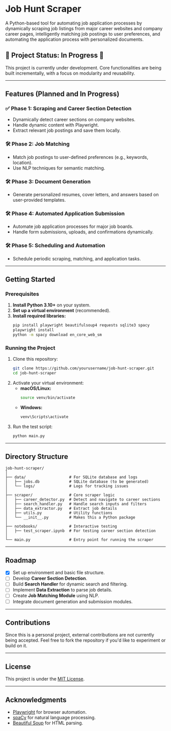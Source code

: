 # Job Hunt Scraper

A Python-based tool for automating job application processes by dynamically scraping job listings from major career websites and company career pages, intelligently matching job postings to user preferences, and automating the application process with personalized documents.

## 🚧 Project Status: In Progress 🚧
This project is currently under development. Core functionalities are being built incrementally, with a focus on modularity and reusability.

---

## Features (Planned and In Progress)

### ✅ Phase 1: Scraping and Career Section Detection
- Dynamically detect career sections on company websites.
- Handle dynamic content with Playwright.
- Extract relevant job postings and save them locally.

### 🛠️ Phase 2: Job Matching
- Match job postings to user-defined preferences (e.g., keywords, location).
- Use NLP techniques for semantic matching.

### 🛠️ Phase 3: Document Generation
- Generate personalized resumes, cover letters, and answers based on user-provided templates.

### 🛠️ Phase 4: Automated Application Submission
- Automate job application processes for major job boards.
- Handle form submissions, uploads, and confirmations dynamically.

### 🛠️ Phase 5: Scheduling and Automation
- Schedule periodic scraping, matching, and application tasks.

---

## Getting Started

### Prerequisites
1. **Install Python 3.10+** on your system.
2. **Set up a virtual environment** (recommended).
3. **Install required libraries:**
   ```bash
   pip install playwright beautifulsoup4 requests sqlite3 spacy
   playwright install
   python -m spacy download en_core_web_sm
   ```

### Running the Project
1. Clone this repository:
   ```bash
   git clone https://github.com/yourusername/job-hunt-scraper.git
   cd job-hunt-scraper
   ```
2. Activate your virtual environment:
   - **macOS/Linux:**
     ```bash
     source venv/bin/activate
     ```
   - **Windows:**
     ```cmd
     venv\Scripts\activate
     ```
3. Run the test script:
   ```bash
   python main.py
   ```

---

## Directory Structure
```
job-hunt-scraper/
│
├── data/                   # For SQLite database and logs
│   ├── jobs.db             # SQLite database (to be generated)
│   └── logs/               # Logs for tracking issues
│
├── scraper/                # Core scraper logic
│   ├── career_detector.py  # Detect and navigate to career sections
│   ├── search_handler.py   # Handle search inputs and filters
│   ├── data_extractor.py   # Extract job details
│   ├── utils.py            # Utility functions
│   └── __init__.py         # Makes this a Python package
│
├── notebooks/              # Interactive testing
│   ├── test_scraper.ipynb  # For testing career section detection
│
└── main.py                 # Entry point for running the scraper
```

---

## Roadmap
- [x] Set up environment and basic file structure.
- [ ] Develop **Career Section Detection**.
- [ ] Build **Search Handler** for dynamic search and filtering.
- [ ] Implement **Data Extraction** to parse job details.
- [ ] Create **Job Matching Module** using NLP.
- [ ] Integrate document generation and submission modules.

---

## Contributions
Since this is a personal project, external contributions are not currently being accepted. Feel free to fork the repository if you'd like to experiment or build on it.

---

## License
This project is under the [MIT License](LICENSE).

---

## Acknowledgments
- [Playwright](https://playwright.dev/) for browser automation.
- [spaCy](https://spacy.io/) for natural language processing.
- [Beautiful Soup](https://www.crummy.com/software/BeautifulSoup/) for HTML parsing.